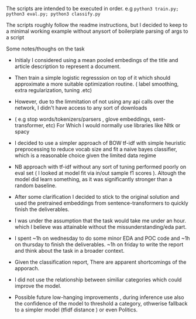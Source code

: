 The scripts are intended to be executed in order. e.g  `python3 train.py; python3 eval.py; python3 classify.py`

The scripts roughly follow the readme instructions, but I decided to keep to a minimal working example without anysort of boilerplate parsing of args to a script


Some notes/thoughs on the task

- Initialy I considered using a mean pooled embedings of the title and article description to represent a document.
- Then train a simple logistic regresssion on top of it which should approximate a more suitable optimization routine. ( label smoothing, extra regularization, tuning .etc)
- However, due to the limmitation of not using any api calls over the network, I didn't have access to any sort of downloads
- ( e.g stop words/tokenizers/parsers , glove embeddings, sent-transformer, etc) For Which I would normally use libraries like Nltk or spacy 
- I decided to use a simpler approach of BOW tf-idf with simple heuristic preprocessing to reduce vocab size and fit a naive bayes classifier, which is a reasonable choice given the limited data regime

- NB approach with tf-idf without any sort of tuning performed poorly on eval set ( I looked at model fit via in/out sample f1 scores ). Altough the model did learn something, as it was significantly stronger than a random baseline.

- After  some clarification  I decided to stick to the original solution and used the pretrained embeddings from sentence-transformers to quickly finish the deliverables.
- I was under the assumption that the task would take me under an hour. which I believe was attainable without the missunderstanding/eda part.

- I spent ~1h on wednesday to do some minor EDA and POC code and ~1h on thursday to finish the deliverables. ~1h on friday to write the report and think about the task in a broader context.


- Given the classification report, There are apparent shortcomings of the apporach.
- I did not use the relationship between similiar categories which could improve the model.
- Possible future low-hanging improvements , during inference use also the confidence of the model to threshold a category, othwerise fallback to a simpler model (tfidf distance ) or even Politics.



